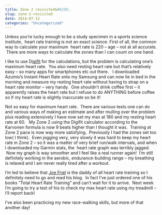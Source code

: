 ```yaml
---
title: Zone 2 revisited&#8230;.
slug: zone-2-revisited
date: 2014-07-12
categories: "Uncategorized"
---
```


<p>Unless you’re lucky enough to be a study specimen in a sports science institute,  heart rate training is not an exact science. First of all, the common way to calculate your maximum  heart rate is 220 – age – not at all accurate.  There are more ways to calculate the zones than I can count on one hand.</p>
<p>I like to use D<a title="Link to Digifit website" href="http://http://www.digifit.com/" target="_blank">igifit</a> for the calculations, but the problem is calculating one’s maximum heart rate.  You also need resting heart rate but that’s relatively easy – so many apps for smartphones etc out there.   I downloaded Azumio’s Instant Heart Rate onto my Samsung and can now lie in bed in the morning and measure my resting heart rate without having to strap on a heart rate monitor – very handy.  One shouldn’t drink coffee first – it apparently raises the heart rate but I refuse to do ANYTHING before coffee so if my heart rate is slightly inaccurate so be it!</p>
<p>Not so easy for maximum heart rate.  There are various tests one can do and various ways of making an estimate and after mulling over the problem plus reading extensively I have now set my max at 180 and my resting heart rate at 60.   My Zone 2 using the Digifit calculator according to the Karvonen formula is now 9 beats higher than I thought it was.  Training at Zone 2 pace is now way more satisfying.  Previously I had the zones set too low( I think).  Even jogging very, very slowly it was hard to keep my heart rate in Zone 2 – so it was a matter of very brief run/walk intervals, and when I downloaded my Garmin stats, the  heart rate graph was terribly jagged.  Now my graph is way smoother and I feel like a real runner again!  I’m still definitely working in the aerobic, endurance-building range – my breathing is relaxed and I am never really tired after a workout.</p>
<p>I’m led to believe that <a title="See his blog here" href="http://www.joefrielsblog.com/" target="_blank">Joe Friel</a> is the daddy of all heart rate training so I definitely need to go and read his blog.  In fact I’ve just ordered one of his books “Total Heart Rate Training” and can’t wait for it to arrive.  Next week I’m going to try a test of his to check my max heart rate using my treadmill – I’ll report back!</p>
<p>I’ve also been practicing my new race-walking skills, but more of that another day!</p>


